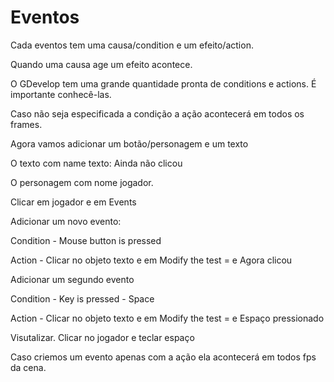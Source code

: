 # Eventos

Cada eventos tem uma causa/condition e um efeito/action.

Quando uma causa age um efeito acontece.

O GDevelop tem uma grande quantidade pronta de conditions e actions. É importante conhecê-las.

Caso não seja especificada a condição a ação acontecerá em todos os frames.

Agora vamos adicionar um botão/personagem e um texto

O texto com name texto: Ainda não clicou

O personagem com nome jogador.

Clicar em jogador e em Events

Adicionar um novo evento:

Condition - Mouse button is pressed

Action - Clicar no objeto texto e em Modify the test = e Agora clicou

Adicionar um segundo evento

Condition - Key is pressed - Space

Action - Clicar no objeto texto e em Modify the test = e Espaço pressionado

Visutalizar. Clicar no jogador e teclar espaço


Caso criemos um evento apenas com a ação ela acontecerá em todos fps da cena.


